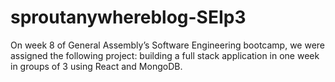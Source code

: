 # sproutanywhereblog-SEIp3
On week 8 of General Assembly’s Software Engineering bootcamp, we were assigned the following project: building a full stack application in one week in groups of 3 using React and MongoDB.
